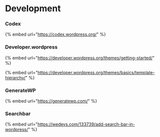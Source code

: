 # Development

### Codex

{% embed url="https://codex.wordpress.org/" %}

### Developer.wordpress

{% embed url="https://developer.wordpress.org/themes/getting-started/" %}

{% embed url="https://developer.wordpress.org/themes/basics/template-hierarchy/" %}

### GenerateWP

{% embed url="https://generatewp.com/" %}

### Searchbar

{% embed url="https://wedevs.com/133739/add-search-bar-in-wordpress/" %}




